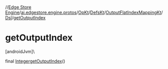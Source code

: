 //[Edge Store Engine](../../../../../../index.md)/[ai.edgestore.engine.protos](../../../../index.md)/[OpKt](../../../index.md)/[DefsKt](../../index.md)/[OutputFlatIndexMappingKt](../index.md)/[Dsl](index.md)/[getOutputIndex](get-output-index.md)

# getOutputIndex

[androidJvm]\

final [Integer](https://developer.android.com/reference/kotlin/java/lang/Integer.html)[getOutputIndex](get-output-index.md)()
